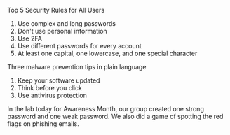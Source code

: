 Top 5 Security Rules for All Users
  1. Use complex and long passwords
  2. Don't use personal information
  3. Use 2FA
  4. Use different passwords for every account
  5. At least one capital, one lowercase, and one special character

Three malware prevention tips in plain language
  1. Keep your software updated
  2. Think before you click
  3. Use antivirus protection

In the lab today for Awareness Month, our group created one strong password and one weak password. We also did a game of spotting the red flags on phishing emails.
